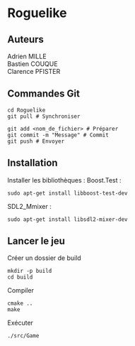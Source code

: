 # Roguelike
## Auteurs
Adrien MILLE  
Bastien COUQUE  
Clarence PFISTER  

## Commandes Git
```
cd Roguelike
git pull # Synchroniser

git add <nom_de_fichier> # Préparer
git commit -m "Message" # Commit
git push # Envoyer
```
## Installation
Installer les bibliothèques :
Boost.Test : 
```
sudo apt-get install libboost-test-dev
```
SDL2_Mmixer : 
```
sudo apt-get install libsdl2-mixer-dev
```
## Lancer le jeu
Créer un dossier de build
```
mkdir -p build
cd build
```
Compiler
```
cmake ..
make
```
Exécuter
```
./src/Game
```
